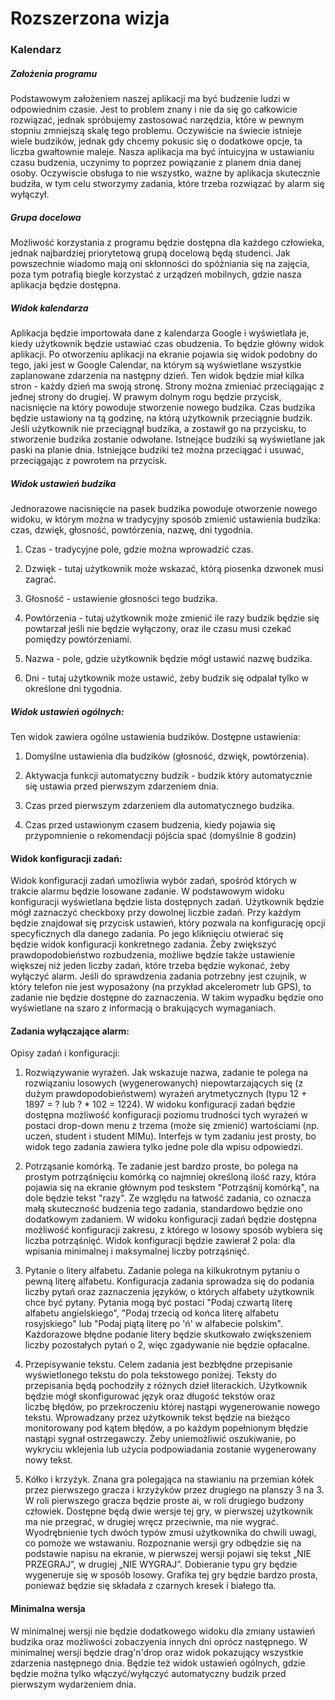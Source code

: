 # Rozszerzona wizja

### Kalendarz


##### Założenia programu
Podstawowym założeniem naszej aplikacji ma być budzenie ludzi w odpowiednim czasie. Jest to problem znany i nie da się go całkowicie rozwiązać, jednak spróbujemy zastosować narzędzia, które w pewnym stopniu zmniejszą skalę tego problemu.
Oczywiście na świecie istnieje wiele budzików, jednak gdy chcemy pokusic się o dodatkowe opcje, ta liczba gwałtownie maleje.
Nasza aplikacja ma być intuicyjna w ustawianiu czasu budzenia, uczynimy to poprzez powiązanie z planem dnia danej osoby. Oczywiscie obsługa to nie wszystko, ważne by aplikacja skutecznie budziła, w tym celu stworzymy zadania, które trzeba rozwiązać by alarm się wyłączył.

##### Grupa docelowa
Możliwość korzystania z programu będzie dostępna dla każdego człowieka, jednak najbardziej priorytetową grupą docelową będą studenci. Jak powszechnie wiadomo mają oni skłonności do spóżniania się na zajęcia, poza tym potrafią biegle korzystać z urządzeń mobilnych, gdzie nasza aplikacja będzie dostępna.


##### Widok kalendarza
Aplikacja będzie importowała dane z kalendarza Google i wyświetlała je, kiedy użytkownik będzie ustawiać czas obudzenia. 
To będzie główny widok aplikacji. Po otworzeniu aplikacji na ekranie pojawia się widok podobny do tego, jaki jest w Google Calendar, na którym są wyświetlane wszystkie zaplanowane zdarzenia na następny dzień. Ten widok będzie miał kilka stron - każdy dzień ma swoją stronę. Strony można zmieniać przeciągając z jednej strony do drugiej. W prawym dolnym rogu będzie przycisk, nacisnięcie na który powoduje stworzenie nowego budzika. Czas budzika będzie ustawiony na tą godzinę, na którą użytkownik przeciągnie budzik. Jeśli użytkownik nie przeciągnął budzika, a zostawił go na przycisku, to stworzenie budzika zostanie odwołane. Istnejące budziki są wyświetlane jak paski na planie dnia. Istniejące budziki też można przeciągać i usuwać, przeciągając z powrotem na przycisk. 

##### Widok ustawień budzika
Jednorazowe nacisnięcie na pasek budzika powoduje otworzenie nowego widoku, w którym można w tradycyjny sposób zmienić ustawienia budzika: czas, dzwięk, głosność, powtórzenia, nazwę, dni tygodnia.

1. Czas - tradycyjne pole, gdzie można wprowadzić czas.

2. Dzwięk - tutaj użytkownik może wskazać, którą piosenka dzwonek musi zagrać.

3. Głosność - ustawienie głosności tego budzika.

4. Powtórzenia - tutaj użytkownik może zmienić ile razy budzik będzie się powtarzał jeśli nie będzie wyłączony, oraz ile czasu musi czekać pomiędzy powtórzeniami.

5. Nazwa - pole, gdzie użytkownik będzie mógł ustawić nazwę budzika.

6. Dni - tutaj użytkownik może ustawić, żeby budzik się odpalał tylko w określone dni tygodnia.

##### Widok ustawień ogólnych:
Ten widok zawiera ogólne ustawienia budzików.
Dostępne ustawienia:

1. Domyślne ustawienia dla budzików (głosność, dzwięk, powtórzenia).

2. Aktywacja funkcji automatyczny budzik - budzik który automatycznie się ustawia przed pierwszym zdarzeniem dnia.

3. Czas przed pierwszym zdarzeniem dla automatycznego budzika.

4. Czas przed ustawionym czasem budzenia, kiedy pojawia się przypomnienie o rekomendacji pójścia spać (domyślnie 8 godzin)

#### Widok konfiguracji zadań:
Widok konfiguracji zadań umożliwia wybór zadań, spośród których w trakcie alarmu będzie losowane zadanie. W podstawowym widoku konfiguracji wyświetlana będzie lista dostępnych zadań. Użytkownik będzie mógł zaznaczyć checkboxy przy dowolnej liczbie zadań. Przy każdym będzie znajdował się przycisk ustawień, który pozwala na konfigurację opcji specyficznych dla danego zadania. Po jego kliknięciu otwierać się będzie widok konfiguracji konkretnego zadania. Żeby zwiększyć prawdopodobieństwo rozbudzenia, możliwe będzie także ustawienie większej niż jeden liczby zadań, które trzeba będzie wykonać, żeby wyłączyć alarm.
Jeśli do sprawdzenia zadania potrzebny jest czujnik, w który telefon nie jest wyposażony (na przykład akcelerometr lub GPS), to zadanie nie będzie dostępne do zaznaczenia. W takim wypadku będzie ono wyświetlane na szaro z informacją o brakujących wymaganiach.

#### Zadania wyłączające alarm:
Opisy zadań i konfiguracji:

1. Rozwiązywanie wyrażeń.
Jak wskazuje nazwa, zadanie te polega na rozwiązaniu losowych (wygenerowanych) niepowtarzających się (z dużym prawdopodobieństwem) wyrażeń arytmetycznych (typu 12 + 1897 = ? lub ? * 102 = 1224). W widoku konfiguracji zadań będzie dostępna możliwość konfiguracji poziomu trudności tych wyrażeń w postaci drop-down menu z trzema (może się zmienić) wartościami (np. uczeń, student i student MIMu). Interfejs w tym zadaniu jest prosty, bo widok tego zadania zawiera tylko jedne pole dla wpisu odpowiedzi.

2. Potrząsanie komórką.
Te zadanie jest bardzo proste, bo polega na prostym potrząśnięciu komórką co najmniej określoną ilość razy, która pojawia się na ekranie głównym pod teskstem "Potrząśnij komórką", na dole będzie tekst "razy". Ze względu na łatwość zadania, co oznacza małą skuteczność budzenia tego zadania, standardowo będzie ono dodatkowym zadaniem. W widoku konfiguracji zadań będzie dostępna możliwość konfiguracji zakresu, z którego w losowy sposób wybiera się liczba potrząśnięć. Widok konfiguracji będzie zawierał 2 pola: dla wpisania minimalnej i maksymalnej liczby potrząśnięć.

3. Pytanie o litery alfabetu.
Zadanie polega na kilkukrotnym pytaniu o pewną literę alfabetu. Konfiguracja zadania sprowadza się do podania liczby pytań oraz zaznaczenia języków, o których alfabety użytkownik chce być pytany. Pytania mogą być postaci "Podaj czwartą literę alfabetu angielskiego", "Podaj trzecią od końca literę alfabetu rosyjskiego" lub "Podaj piątą literę po 'ń' w alfabecie polskim". Każdorazowe błędne podanie litery będzie skutkowało zwiększeniem liczby pozostałych pytań o 2, więc zgadywanie nie będzie opłacalne.

4. Przepisywanie tekstu.
Celem zadania jest bezbłędne przepisanie wyświetlonego tekstu do pola tekstowego poniżej. Teksty do przepisania będą pochodziły z różnych dzieł literackich. Użytkownik będzie mógł skonfigurować język oraz długość tekstów oraz liczbę błędów, po przekroczeniu której nastąpi wygenerowanie nowego tekstu. Wprowadzany przez użytkownik tekst będzie na bieżąco monitorowany pod kątem błędów, a po każdym popełnionym błędzie nastąpi sygnał ostrzegawczy. Żeby uniemożliwić oszukiwanie, po wykryciu wklejenia lub użycia podpowiadania zostanie wygenerowany nowy tekst.

5. Kółko i krzyżyk.
Znana gra polegająca na stawianiu na przemian kółek przez pierwszego gracza i krzyżyków przez drugiego na planszy 3 na 3. W roli pierwszego gracza będzie proste ai, w roli drugiego budzony człowiek. Dostępne będą dwie wersje tej gry, w pierwszej użytkownik ma nie przegrać, w drugiej wręcz przeciwnie, ma nie wygrać. Wyodrębnienie tych dwóch typów zmusi użytkownika do chwili uwagi, co pomoże we wstawaniu. Rozpoznanie wersji gry odbędzie się na podstawie napisu na ekranie, w pierwszej wersji pojawi się tekst „NIE PRZEGRAJ”, w drugiej „NIE WYGRAJ”. Dobieranie typu gry będzie wygeneruje się w sposób losowy. Grafika tej gry będzie bardzo prosta, ponieważ będzie się składała z czarnych kresek i białego tła. 

#### Minimalna wersja
W minimalnej wersji nie będzie dodatkowego widoku dla zmiany ustawień budzika oraz możliwości zobaczyenia innych dni oprócz następnego.
W minimalnej wersji będzie drag'n'drop oraz widok pokazujący wszystkie zdarzenia następnego dnia. Będzie też widok ustawień ogólnych, gdzie będzie można tylko włączyć/wyłączyć automatyczny budzik przed pierwszym wydarzeniem dnia.
